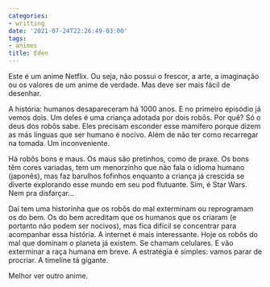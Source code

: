 ```yaml
---
categories:
- writting
date: '2021-07-24T22:26:49-03:00'
tags:
- animes
title: Eden
---
```


Este é um anime Netflix. Ou seja, não possui o frescor, a arte, a imaginação ou os valores de um anime de verdade. Mas deve ser mais fácil de desenhar.

A história: humanos desapareceram há 1000 anos. E no primeiro episódio já vemos dois. Um deles é uma criança adotada por dois robôs. Por quê? Só o deus dos robôs sabe. Eles precisam esconder esse mamífero porque dizem as más línguas que ser humano é nocivo. Além de não ter como recarregar na tomada. Um inconveniente.

Há robôs bons e maus. Os maus são pretinhos, como de praxe. Os bons têm cores variadas, tem um menorzinho que não fala o idioma humano (japonês), mas faz barulhos fofinhos enquanto a criança já crescida se diverte explorando esse mundo em seu pod flutuante. Sim, é Star Wars. Nem pra disfarçar...

Daí tem uma historinha que os robôs do mal exterminam ou reprogramam os do bem. Os do bem acreditam que os humanos que os criaram (e portanto não podem ser nocivos), mas fica difícil se concentrar para acompanhar essa história. A internet é mais interessante. Hoje os robôs do mal que dominam o planeta já existem. Se chamam celulares. E vão exterminar a raça humana em breve. A estratégia é simples: vamos parar de procriar. A timeline tá gigante.

Melhor ver outro anime.
